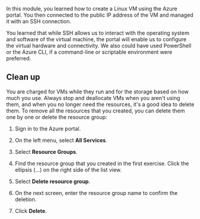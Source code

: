 In this module, you learned how to create a Linux VM using the Azure portal. You then connected to the public IP address of the VM and managed it with an SSH connection. 

You learned that while SSH allows us to interact with the operating system and software of the virtual machine, the portal will enable us to configure the virtual hardware and connectivity. We also could have used PowerShell or the Azure CLI, if a command-line or scriptable environment were preferred.

## Clean up
<!---TODO: Update for sandbox?--->

You are charged for VMs while they run and for the storage based on how much you use. Always stop and deallocate VMs when you aren't using them, and when you no longer need the resources, it's a good idea to delete them. To remove all the resources that you created, you can delete them one by one or delete the resource group:

1. Sign in to the Azure portal.

1. On the left menu, select **All Services**.

1. Select **Resource Groups**.

1. Find the resource group that you created in the first exercise. Click the ellipsis (...) on the right side of the list view.

1. Select **Delete resource group**.

1. On the next screen, enter the resource group name to confirm the deletion.

1. Click **Delete**.
